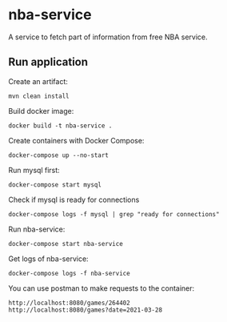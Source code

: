 # nba-service
A service to fetch part of information from free NBA service.

## Run application
Create an artifact:
```shell
mvn clean install
```

Build docker image:
```shell
docker build -t nba-service .
```

Create containers with Docker Compose:
```shell
docker-compose up --no-start
```

Run mysql first:
```shell
docker-compose start mysql
```

Check if mysql is ready for connections
```shell
docker-compose logs -f mysql | grep "ready for connections"
```

Run nba-service:
```shell
docker-compose start nba-service
```

Get logs of nba-service:
```shell
docker-compose logs -f nba-service
```

You can use postman to make requests to the container:
```
http://localhost:8080/games/264402
http://localhost:8080/games?date=2021-03-28
```